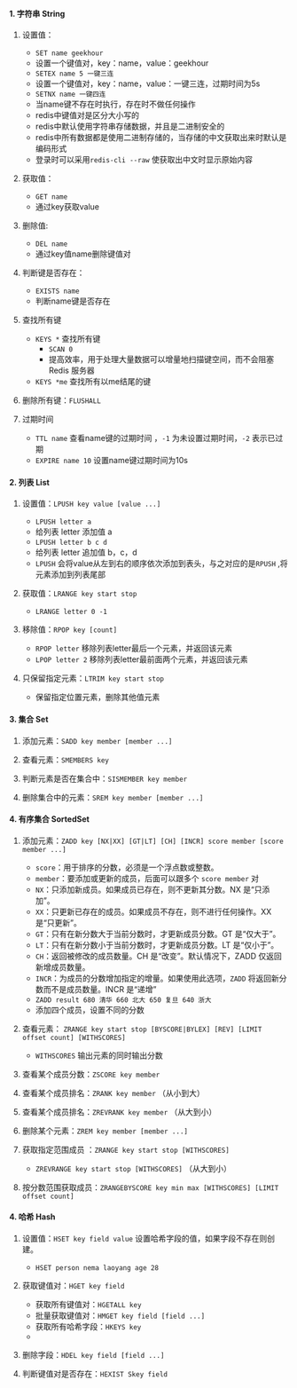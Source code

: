 #### 1. 字符串 String
1. 设置值：
	- `SET name geekhour` 
	- 设置一个键值对，key：name，value：geekhour
	- `SETEX name 5 一键三连`
	- 设置一个键值对，key：name，value：一键三连，过期时间为5s
	- `SETNX name 一键四连`
	- 当name键不存在时执行，存在时不做任何操作
	- redis中键值对是区分大小写的
	- redis中默认使用字符串存储数据，并且是二进制安全的
	- redis中所有数据都是使用二进制存储的，当存储的中文获取出来时默认是编码形式
	- 登录时可以采用`redis-cli --raw` 使获取出中文时显示原始内容

1. 获取值：
	- `GET name`
	- 通过key获取value

2. 删除值:
	- `DEL name`
	- 通过key值name删除键值对

3. 判断键是否存在：
	- `EXISTS name`
	- 判断name键是否存在

4. 查找所有键
	- `KEYS *` 查找所有键
		- `SCAN 0`
		- 提高效率，用于处理大量数据可以增量地扫描键空间，而不会阻塞 Redis 服务器
	- `KEYS *me` 查找所有以me结尾的键

5. 删除所有键：`FLUSHALL` 

6. 过期时间
	- `TTL name` 查看name键的过期时间 ，`-1` 为未设置过期时间，`-2` 表示已过期
	- `EXPIRE name 10` 设置name键过期时间为10s

#### 2. 列表 List
1. 设置值：`LPUSH key value [value ...]`
	- `LPUSH letter a`
	- 给列表 letter 添加值 a
	- `LPUSH letter b c d`
	- 给列表 letter 追加值 b，c，d
	- `LPUSH` 会将value从左到右的顺序依次添加到表头，与之对应的是`RPUSH` ,将元素添加到列表尾部

2. 获取值：`LRANGE key start stop`
	- `LRANGE letter 0 -1`

3. 移除值：`RPOP key [count]`
	- `RPOP letter` 移除列表letter最后一个元素，并返回该元素
	- `LPOP letter 2` 移除列表letter最前面两个元素，并返回该元素

4. 只保留指定元素：`LTRIM key start stop`
	- 保留指定位置元素，删除其他值元素

#### 3. 集合 Set
1. 添加元素：`SADD key member [member ...]`

2. 查看元素：`SMEMBERS key` 

3. 判断元素是否在集合中：`SISMEMBER key member`

4. 删除集合中的元素：`SREM key member [member ...]`

#### 4. 有序集合 SortedSet
1. 添加元素：`ZADD key [NX|XX] [GT|LT] [CH] [INCR] score member [score member ...]`
	- `score`：用于排序的分数，必须是一个浮点数或整数。
	- `member`：要添加或更新的成员，后面可以跟多个 `score member` 对
	- `NX`：只添加新成员。如果成员已存在，则不更新其分数。NX 是“只添加”。
	- `XX`：只更新已存在的成员。如果成员不存在，则不进行任何操作。XX 是“只更新”。
	- `GT`：只有在新分数大于当前分数时，才更新成员分数。GT 是“仅大于”。
	- `LT`：只有在新分数小于当前分数时，才更新成员分数。LT 是“仅小于”。
	- `CH`：返回被修改的成员数量。CH 是“改变”。默认情况下，ZADD 仅返回新增成员数量。
	- `INCR`：为成员的分数增加指定的增量。如果使用此选项，`ZADD` 将返回新分数而不是成员数量。INCR 是“递增”
	- `ZADD result 680 清华 660 北大 650 复旦 640 浙大`
	- 添加四个成员，设置不同的分数

2. 查看元素： `ZRANGE key start stop [BYSCORE|BYLEX] [REV] [LIMIT offset count] [WITHSCORES]`
	- `WITHSCORES` 输出元素的同时输出分数

3. 查看某个成员分数：`ZSCORE key member` 

4. 查看某个成员排名：`ZRANK key member` （从小到大）

5. 查看某个成员排名：`ZREVRANK key member` （从大到小）

6. 删除某个元素：`ZREM key member [member ...]`

7. 获取指定范围成员 ：`ZRANGE key start stop [WITHSCORES]`
	- `ZREVRANGE key start stop [WITHSCORES]` （从大到小）

8. 按分数范围获取成员：`ZRANGEBYSCORE key min max [WITHSCORES] [LIMIT offset count]` 

#### 4. 哈希 Hash
1. 设置值：`HSET key field value` 设置哈希字段的值，如果字段不存在则创建。
	- `HSET person nema laoyang age 28`

2. 获取键值对：`HGET key field`
	- 获取所有键值对：`HGETALL key`
	- 批量获取键值对：`HMGET key field [field ...]`
	- 获取所有哈希字段：`HKEYS key`
	- 

3. 删除字段：`HDEL key field [field ...]`

4. 判断键值对是否存在：`HEXIST Skey field`

